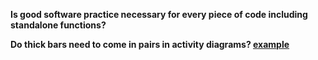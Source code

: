 **Is good software practice necessary for every piece of code including standalone functions?**

**Do thick bars need to come in pairs in activity diagrams? [example](https://github.com/lukechn99/github-quickstart/blob/master/5801/02_requirements_engineering.md)**
